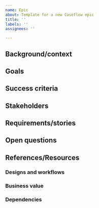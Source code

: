 ```yaml
---
name: Epic
about: Template for a new Caseflow epic
title: ''
labels: ''
assignees: ''

---
```


## Background/context
<!-- Imagine that your reader only has a superficial understanding of the product area, and this is your opportunity to highlight the need for this project to exist and to be accomplished. Usually, there is a problem to be solved or an experience that can be improved.

This section can be short -- even one or two paragraphs can suffice -- but it should establish sufficient background and context. -->


## Goals
<!-- Describe the goals that this epic/project is trying to accomplish. There could be internal (Caseflow team) goals and external (VA customer) goals

Further, this section could contain Non-goals, to explain how certain goals are not in the scope for this particular project. -->


## Success criteria
<!-- Describe how we will measure success for this epic. Link specific github issues that explicitly ensure we've added metrics instrumentation to measure success. -->


## Stakeholders
<!-- List key stakeholders and decision-makers for this epic -->


## Requirements/stories
<!-- Include known user or job stories, grouped into milestones or phases as you know them. Epics evolve over time as we reduce the amount of unknowns. It's ok for this section to change over time, and become more and more clear. -->


## Open questions
<!-- List open questions you have about this epic/project. These could be stakeholder, engineering, design, context, or other questions. -->


## References/Resources
<!-- List any resources or reference material that the team could find useful when reviewing this epic. This could be user research, notes, or previous tickets. -->


### Designs and workflows
<!-- Optional. List known designs that this project may use to help your engineers and designers visualize your vision before research/design is finished. Include Caseflow product or workflow touchpoints. -->


### Business value
<!-- Optional. Outline the business value of this project. Describe the value this project brings to the stakeholders involved. -->


### Dependencies
<!-- Optional. List any dependent systems, teams, or stakeholders, external to Caseflow. -->
